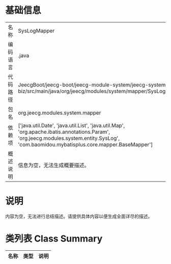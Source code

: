# 基础信息

|      |      |
|------|------|
| 名称 | SysLogMapper |
| 编码语言 | .java |
| 代码路径 | JeecgBoot/jeecg-boot/jeecg-module-system/jeecg-system-biz/src/main/java/org/jeecg/modules/system/mapper/SysLogMapper.java |
| 包名 | org.jeecg.modules.system.mapper |
| 依赖项 | ['java.util.Date', 'java.util.List', 'java.util.Map', 'org.apache.ibatis.annotations.Param', 'org.jeecg.modules.system.entity.SysLog', 'com.baomidou.mybatisplus.core.mapper.BaseMapper'] |
| 概述说明 | 信息为空，无法生成概要描述。 |

# 说明

内容为空，无法进行总结描述。请提供具体内容以便生成全面详尽的描述。

# 类列表 Class Summary

| 名称   | 类型  | 说明 |
|-------|------|-------------|




